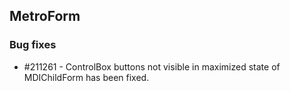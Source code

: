 ## MetroForm

### Bug fixes

* \#211261 - ControlBox buttons not visible in maximized state of MDIChildForm has been fixed.

